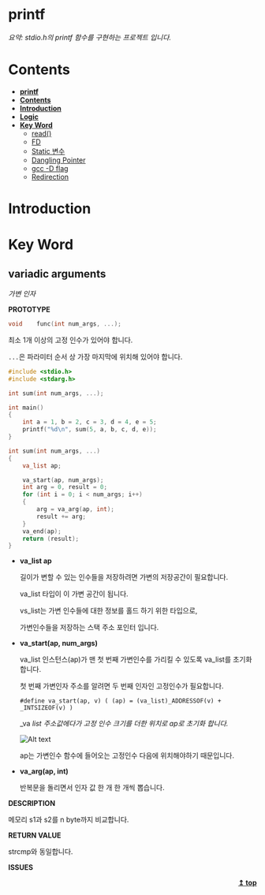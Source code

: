 # **printf**

_요약: stdio.h의 printf 함수를 구현하는 프로젝트 입니다._

# **Contents**

- [**printf**](#printf)
- [**Contents**](#contents)
- [**Introduction**](#introduction)
- [**Logic**](#logic)
- [**Key Word**](#key-word)
	- [read()](#read)
	- [FD](#fd)
	- [Static 변수](#static-변수)
	- [Dangling Pointer](#dangling-pointer)
	- [gcc -D flag](#gcc--d-flag)
	- [Redirection](#redirection)

# **Introduction**

# **Key Word**

##  variadic arguments
_가변 인자_

**PROTOTYPE**

```c
void	func(int num_args, ...);
```
최소 1개 이상의 고정 인수가 있어야 합니다.

`...`은 파라미터 순서 상 가장 마지막에 위치해 있어야 합니다.

```.c
#include <stdio.h>
#include <stdarg.h>

int	sum(int num_args, ...);

int	main()
{
	int	a = 1, b = 2, c = 3, d = 4, e = 5;
	printf("%d\n", sum(5, a, b, c, d, e));
}

int sum(int num_args, ...)
{
	va_list	ap;

	va_start(ap, num_args);
	int arg = 0, result = 0;
	for (int i = 0; i < num_args; i++)
	{
		arg = va_arg(ap, int);
		result += arg;
	}
	va_end(ap);
	return (result);
}
```

-	**va_list ap**

	길이가 변할 수 있는 인수들을 저장하려면 가변의 저장공간이 필요합니다.

	va_list 타입이 이 가변 공간이 됩니다.

	vs_list는 가변 인수들에 대한 정보를 홀드 하기 위한 타입으로,

	가변인수들을 저장하는 스택 주소 포인터 입니다.

-	**va_start(ap, num_args)**

	va_list 인스턴스(ap)가 맨 첫 번째 가변인수를 가리킬 수 있도록 va_list를 초기화 합니다.

	첫 번째 가변인자 주소를 알려면 두 번째 인자인 고정인수가 필요합니다.

	```.vim
	#define va_start(ap, v) ( (ap) = (va_list)_ADDRESSOF(v) + _INTSIZEOF(v) )
	```
	_va _list 주소값에다가 고정 인수 크기를 더한 위치로 ap로 초기화 합니다._

	![Alt text](./pictures/monitoring.png)

	ap는 가변인수 함수에 들어오는 고정인수 다음에 위치해야하기 때문입니다.



-	**va_arg(ap, int)**

	반복문을 돌리면서 인자 값 한 개 한 개씩 뽑습니다.



**DESCRIPTION**

메모리 s1과 s2를 n byte까지 비교합니다.

**RETURN VALUE**

strcmp와 동일합니다.

**ISSUES**

<div align = "right">
	<b><a href = "#Contents">↥ top</a></b>
</div>

